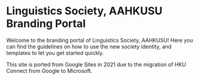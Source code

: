 # Linguistics Society, AAHKUSU Branding Portal
Welcome to the branding portal of Linguistics Society, AAHKUSU!
Here you can find the guidelines on how to use the new society identity, and templates to let you get started quickly.

This site is ported from Google Sites in 2021 due to the migration of HKU Connect from Google to Microsoft.
